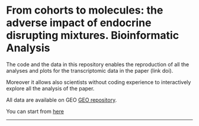 # From cohorts to molecules: the adverse impact of endocrine disrupting mixtures. Bioinformatic Analysis

The code and the data in this repository enables the reproduction of all the analyses and plots for the transcriptomic data in the paper (link doi).

Moreover it allows also scientists without coding experience to interactively explore all the analysis of the paper.

All data are available on GEO 
[GEO repository](https://www.ncbi.nlm.nih.gov/geo/query/acc.cgi?acc=GSE171566).

You can start from [here](01_MixN_Acute.html)

***

```{r child='footer.Rmd'}
```


